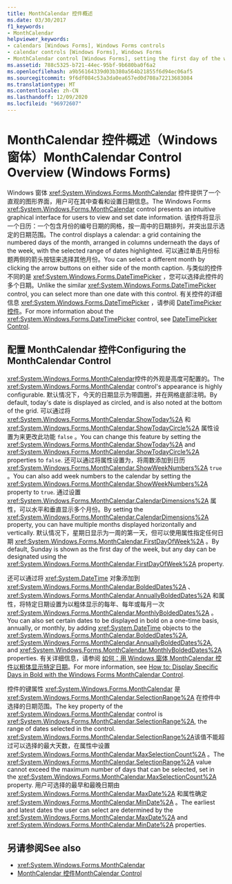 ```yaml
---
title: MonthCalendar 控件概述
ms.date: 03/30/2017
f1_keywords:
- MonthCalendar
helpviewer_keywords:
- calendars [Windows Forms], Windows Forms controls
- calendar controls [Windows Forms], Windows Forms
- MonthCalendar control [Windows Forms], setting the first day of the week
ms.assetid: 788c5325-b721-44ec-95bf-9b680ba0f6a2
ms.openlocfilehash: a9b56164339d03b380a564b21855f6d94ec06af5
ms.sourcegitcommit: 9f6df084c53a3da0ea657ed0d708a72213683084
ms.translationtype: MT
ms.contentlocale: zh-CN
ms.lasthandoff: 12/09/2020
ms.locfileid: "96972607"
---
```

# <a name="monthcalendar-control-overview-windows-forms"></a><span data-ttu-id="eba91-102">MonthCalendar 控件概述（Windows 窗体）</span><span class="sxs-lookup"><span data-stu-id="eba91-102">MonthCalendar Control Overview (Windows Forms)</span></span>
<span data-ttu-id="eba91-103">Windows 窗体 <xref:System.Windows.Forms.MonthCalendar> 控件提供了一个直观的图形界面，用户可在其中查看和设置日期信息。</span><span class="sxs-lookup"><span data-stu-id="eba91-103">The Windows Forms <xref:System.Windows.Forms.MonthCalendar> control presents an intuitive graphical interface for users to view and set date information.</span></span> <span data-ttu-id="eba91-104">该控件将显示一个日历：一个包含月份的编号日期的网格，按一周中的日期排列，并突出显示选定的日期范围。</span><span class="sxs-lookup"><span data-stu-id="eba91-104">The control displays a calendar: a grid containing the numbered days of the month, arranged in columns underneath the days of the week, with the selected range of dates highlighted.</span></span> <span data-ttu-id="eba91-105">可以通过单击月份标题两侧的箭头按钮来选择其他月份。</span><span class="sxs-lookup"><span data-stu-id="eba91-105">You can select a different month by clicking the arrow buttons on either side of the month caption.</span></span> <span data-ttu-id="eba91-106">与类似的控件不同的是 <xref:System.Windows.Forms.DateTimePicker> ，您可以选择此控件的多个日期。</span><span class="sxs-lookup"><span data-stu-id="eba91-106">Unlike the similar <xref:System.Windows.Forms.DateTimePicker> control, you can select more than one date with this control.</span></span> <span data-ttu-id="eba91-107">有关控件的详细信息 <xref:System.Windows.Forms.DateTimePicker> ，请参阅 [DateTimePicker 控件](datetimepicker-control-windows-forms.md)。</span><span class="sxs-lookup"><span data-stu-id="eba91-107">For more information about the <xref:System.Windows.Forms.DateTimePicker> control, see [DateTimePicker Control](datetimepicker-control-windows-forms.md).</span></span>  
  
## <a name="configuring-the-monthcalendar-control"></a><span data-ttu-id="eba91-108">配置 MonthCalendar 控件</span><span class="sxs-lookup"><span data-stu-id="eba91-108">Configuring the MonthCalendar Control</span></span>  
 <span data-ttu-id="eba91-109"><xref:System.Windows.Forms.MonthCalendar>控件的外观是高度可配置的。</span><span class="sxs-lookup"><span data-stu-id="eba91-109">The <xref:System.Windows.Forms.MonthCalendar> control's appearance is highly configurable.</span></span> <span data-ttu-id="eba91-110">默认情况下，今天的日期显示为带圆圈，并在网格底部注明。</span><span class="sxs-lookup"><span data-stu-id="eba91-110">By default, today's date is displayed as circled, and is also noted at the bottom of the grid.</span></span> <span data-ttu-id="eba91-111">可以通过将 <xref:System.Windows.Forms.MonthCalendar.ShowToday%2A> 和 <xref:System.Windows.Forms.MonthCalendar.ShowTodayCircle%2A> 属性设置为来更改此功能 `false` 。</span><span class="sxs-lookup"><span data-stu-id="eba91-111">You can change this feature by setting the <xref:System.Windows.Forms.MonthCalendar.ShowToday%2A> and <xref:System.Windows.Forms.MonthCalendar.ShowTodayCircle%2A> properties to `false`.</span></span> <span data-ttu-id="eba91-112">还可以通过将属性设置为，将周数添加到日历 <xref:System.Windows.Forms.MonthCalendar.ShowWeekNumbers%2A> `true` 。</span><span class="sxs-lookup"><span data-stu-id="eba91-112">You can also add week numbers to the calendar by setting the <xref:System.Windows.Forms.MonthCalendar.ShowWeekNumbers%2A> property to `true`.</span></span> <span data-ttu-id="eba91-113">通过设置 <xref:System.Windows.Forms.MonthCalendar.CalendarDimensions%2A> 属性，可以水平和垂直显示多个月份。</span><span class="sxs-lookup"><span data-stu-id="eba91-113">By setting the <xref:System.Windows.Forms.MonthCalendar.CalendarDimensions%2A> property, you can have multiple months displayed horizontally and vertically.</span></span> <span data-ttu-id="eba91-114">默认情况下，星期日显示为一周的第一天，但可以使用属性指定任何日期 <xref:System.Windows.Forms.MonthCalendar.FirstDayOfWeek%2A> 。</span><span class="sxs-lookup"><span data-stu-id="eba91-114">By default, Sunday is shown as the first day of the week, but any day can be designated using the <xref:System.Windows.Forms.MonthCalendar.FirstDayOfWeek%2A> property.</span></span>  
  
 <span data-ttu-id="eba91-115">还可以通过将 <xref:System.DateTime> 对象添加到 <xref:System.Windows.Forms.MonthCalendar.BoldedDates%2A> 、 <xref:System.Windows.Forms.MonthCalendar.AnnuallyBoldedDates%2A> 和属性，将特定日期设置为以粗体显示的每年、每年或每月一次 <xref:System.Windows.Forms.MonthCalendar.MonthlyBoldedDates%2A> 。</span><span class="sxs-lookup"><span data-stu-id="eba91-115">You can also set certain dates to be displayed in bold on a one-time basis, annually, or monthly, by adding <xref:System.DateTime> objects to the <xref:System.Windows.Forms.MonthCalendar.BoldedDates%2A>, <xref:System.Windows.Forms.MonthCalendar.AnnuallyBoldedDates%2A>, and <xref:System.Windows.Forms.MonthCalendar.MonthlyBoldedDates%2A> properties.</span></span> <span data-ttu-id="eba91-116">有关详细信息，请参阅 [如何：用 Windows 窗体 MonthCalendar 控件以粗体显示特定日期](display-specific-days-in-bold-with-wf-monthcalendar-control.md)。</span><span class="sxs-lookup"><span data-stu-id="eba91-116">For more information, see [How to: Display Specific Days in Bold with the Windows Forms MonthCalendar Control](display-specific-days-in-bold-with-wf-monthcalendar-control.md).</span></span>  
  
 <span data-ttu-id="eba91-117">控件的键属性 <xref:System.Windows.Forms.MonthCalendar> 是 <xref:System.Windows.Forms.MonthCalendar.SelectionRange%2A> 在控件中选择的日期范围。</span><span class="sxs-lookup"><span data-stu-id="eba91-117">The key property of the <xref:System.Windows.Forms.MonthCalendar> control is <xref:System.Windows.Forms.MonthCalendar.SelectionRange%2A>, the range of dates selected in the control.</span></span> <span data-ttu-id="eba91-118"><xref:System.Windows.Forms.MonthCalendar.SelectionRange%2A>该值不能超过可以选择的最大天数，在属性中设置 <xref:System.Windows.Forms.MonthCalendar.MaxSelectionCount%2A> 。</span><span class="sxs-lookup"><span data-stu-id="eba91-118">The <xref:System.Windows.Forms.MonthCalendar.SelectionRange%2A> value cannot exceed the maximum number of days that can be selected, set in the <xref:System.Windows.Forms.MonthCalendar.MaxSelectionCount%2A> property.</span></span> <span data-ttu-id="eba91-119">用户可选择的最早和最晚日期由 <xref:System.Windows.Forms.MonthCalendar.MaxDate%2A> 和属性确定 <xref:System.Windows.Forms.MonthCalendar.MinDate%2A> 。</span><span class="sxs-lookup"><span data-stu-id="eba91-119">The earliest and latest dates the user can select are determined by the <xref:System.Windows.Forms.MonthCalendar.MaxDate%2A> and <xref:System.Windows.Forms.MonthCalendar.MinDate%2A> properties.</span></span>  
  
## <a name="see-also"></a><span data-ttu-id="eba91-120">另请参阅</span><span class="sxs-lookup"><span data-stu-id="eba91-120">See also</span></span>

- <xref:System.Windows.Forms.MonthCalendar>
- [<span data-ttu-id="eba91-121">MonthCalendar 控件</span><span class="sxs-lookup"><span data-stu-id="eba91-121">MonthCalendar Control</span></span>](monthcalendar-control-windows-forms.md)
